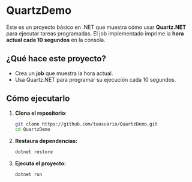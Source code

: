 # QuartzDemo

Este es un proyecto básico en .NET que muestra cómo usar **Quartz.NET** para ejecutar tareas programadas. El job implementado imprime la **hora actual cada 10 segundos** en la consola.

## ¿Qué hace este proyecto?

- Crea un **job** que muestra la hora actual.
- Usa Quartz.NET para programar su ejecución cada 10 segundos.

## Cómo ejecutarlo

1. **Clona el repositorio**:

   ```bash
   git clone https://github.com/tuusuario/QuartzDemo.git
   cd QuartzDemo
2. **Restaura dependencias:**
   ```bash
   dotnet restore
3. **Ejecuta el proyecto:**
   ```bash
   dotnet run
